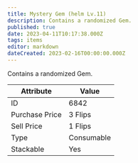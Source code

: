 ```yaml
---
title: Mystery Gem (helm Lv.11)
description: Contains a randomized Gem.
published: true
date: 2023-04-11T10:17:38.000Z
tags: items
editor: markdown
dateCreated: 2023-02-16T00:00:00.000Z
---
```


Contains a randomized Gem.

|Attribute|Value|
|-|-|
|ID|6842|
|Purchase Price|3 Flips|
|Sell Price|1 Flips|
|Type|Consumable|
|Stackable|Yes|

